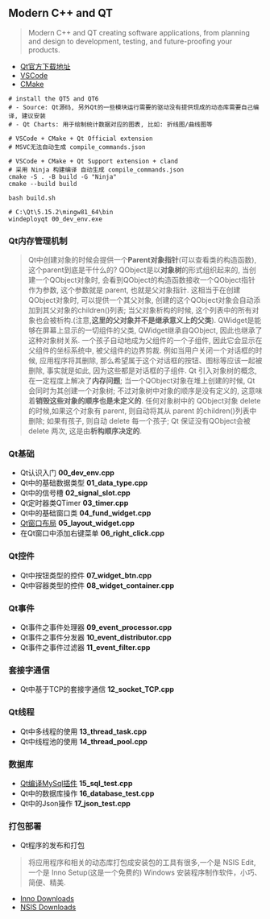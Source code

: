 ## Modern C++ and QT

> Modern C++ and QT creating software applications, from planning and design to development, testing, and future-proofing your products.

- [Qt官方下载地址](https://download.qt.io/archive/qt/)
- [VSCode](https://code.visualstudio.com/download)
- [CMake](https://cmake.org/download/)

```shell
# install the QT5 and QT6
# - Source: Qt源码, 另外Qt的一些模块运行需要的驱动没有提供现成的动态库需要自己编译, 建议安装
# - Qt Charts: 用于绘制统计数据对应的图表, 比如: 折线图/曲线图等

# VSCode + CMake + Qt Official extension
# MSVC无法自动生成 compile_commands.json

# VSCode + CMake + Qt Support extension + cland
# 采用 Ninja 构建编译 自动生成 compile_commands.json
cmake -S . -B build -G "Ninja"
cmake --build build

bash build.sh

# C:\Qt\5.15.2\mingw81_64\bin
windeployqt 00_dev_env.exe
```

### Qt内存管理机制

> Qt中创建对象的时候会提供一个**Parent对象指针**(可以查看类的构造函数),这个parent到底是干什么的? QObject是以**对象树**的形式组织起来的, 当创建一个QObject对象时, 会看到QObject的构造函数接收一个QObject指针作为参数, 这个参数就是 parent, 也就是父对象指针. 这相当于在创建QObject对象时, 可以提供一个其父对象, 创建的这个QObject对象会自动添加到其父对象的children()列表; 当父对象析构的时候, 这个列表中的所有对象也会被析构.(注意,**这里的父对象并不是继承意义上的父类**). QWidget是能够在屏幕上显示的一切组件的父类, QWidget继承自QObject, 因此也继承了这种对象树关系. 一个孩子自动地成为父组件的一个子组件, 因此它会显示在父组件的坐标系统中, 被父组件的边界剪裁. 例如当用户关闭一个对话框的时候, 应用程序将其删除, 那么希望属于这个对话框的按钮、图标等应该一起被删除, 事实就是如此, 因为这些都是对话框的子组件. Qt 引入对象树的概念, 在一定程度上解决了**内存问题**; 当一个QObject对象在堆上创建的时候, Qt 会同时为其创建一个对象树; 不过对象树中对象的顺序是没有定义的, 这意味着**销毁这些对象的顺序也是未定义的**. 任何对象树中的 QObject对象 delete 的时候,如果这个对象有 parent, 则自动将其从 parent 的children()列表中删除; 如果有孩子, 则自动 delete 每一个孩子; Qt 保证没有QObject会被 delete 两次, 这是由**析构顺序决定的**.


### Qt基础
- Qt认识入门 **00_dev_env.cpp**
- Qt中的基础数据类型 **01_data_type.cpp**
- Qt中的信号槽 **02_signal_slot.cpp**
- Qt定时器类QTimer **03_timer.cpp**
- Qt中的基础窗口类 **04_fund_widget.cpp**
- [Qt窗口布局](https://subingwen.cn/qt/qt-layout/) **05_layout_widget.cpp**
- 在Qt窗口中添加右键菜单 **06_right_click.cpp**

### Qt控件
- Qt中按钮类型的控件 **07_widget_btn.cpp**
- Qt中容器类型的控件 **08_widget_container.cpp**

### Qt事件
- Qt事件之事件处理器 **09_event_processor.cpp**
- Qt事件之事件分发器 **10_event_distributor.cpp**
- Qt事件之事件过滤器 **11_event_filter.cpp**

### 套接字通信
- Qt中基于TCP的套接字通信 **12_socket_TCP.cpp**

### Qt线程
- Qt中多线程的使用 **13_thread_task.cpp**
- Qt中线程池的使用 **14_thread_pool.cpp**

### 数据库
- [Qt编译MySql插件](https://subingwen.cn/qt/sql-driver/) **15_sql_test.cpp**
- Qt中的数据库操作 **16_database_test.cpp**
- Qt中的Json操作 **17_json_test.cpp**

### 打包部署
- Qt程序的发布和打包

> 将应用程序和相关的动态库打包成安装包的工具有很多,一个是 NSIS Edit,一个是 Inno Setup(这是一个免费的) Windows 安装程序制作软件，小巧、简便、精美.

- [Inno Downloads](https://jrsoftware.org/isdl.php#stable)
- [NSIS Downloads](https://nsis.sourceforge.io/Download)
